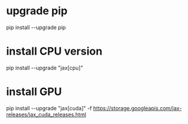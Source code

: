 
# upgrade pip
pip install --upgrade pip

# install CPU version
pip install --upgrade "jax[cpu]"

# install GPU
pip install --upgrade "jax[cuda]" -f https://storage.googleapis.com/jax-releases/jax_cuda_releases.html


